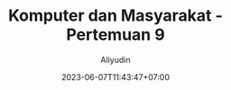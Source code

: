 ---
author: Aliyudin
title: Komputer dan Masyarakat - Pertemuan 9
date: 2023-06-07T11:43:47+07:00
description: Komputer dan Masyarakat
math: false
---